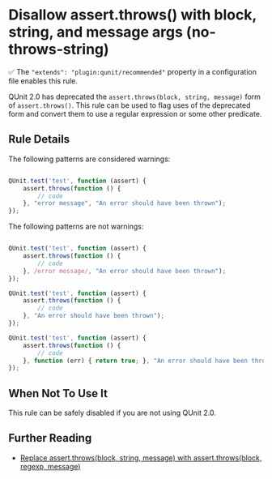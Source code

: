 # Disallow assert.throws() with block, string, and message args (no-throws-string)

:white_check_mark: The `"extends": "plugin:qunit/recommended"` property in a configuration file enables this rule.

QUnit 2.0 has deprecated the `assert.throws(block, string, message)` form of
`assert.throws()`. This rule can be used to flag uses of the deprecated form
and convert them to use a regular expression or some other predicate.

## Rule Details

The following patterns are considered warnings:

```js

QUnit.test('test', function (assert) {
    assert.throws(function () {
        // code
    }, "error message", "An error should have been thrown");
});

```

The following patterns are not warnings:

```js

QUnit.test('test', function (assert) {
    assert.throws(function () {
        // code
    }, /error message/, "An error should have been thrown");
});

QUnit.test('test', function (assert) {
    assert.throws(function () {
        // code
    }, "An error should have been thrown");
});

QUnit.test('test', function (assert) {
    assert.throws(function () {
        // code
    }, function (err) { return true; }, "An error should have been thrown");
});

```

## When Not To Use It

This rule can be safely disabled if you are not using QUnit 2.0.

## Further Reading

* [Replace assert.throws(block, string, message) with assert.throws(block, regexp, message)](http://qunitjs.com/upgrade-guide-2.x/#replace-assert-throws-block-string-message-with-assert-throws-block-regexp-message)
